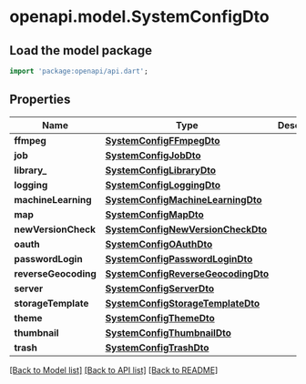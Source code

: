 # openapi.model.SystemConfigDto

## Load the model package
```dart
import 'package:openapi/api.dart';
```

## Properties
Name | Type | Description | Notes
------------ | ------------- | ------------- | -------------
**ffmpeg** | [**SystemConfigFFmpegDto**](SystemConfigFFmpegDto.md) |  | 
**job** | [**SystemConfigJobDto**](SystemConfigJobDto.md) |  | 
**library_** | [**SystemConfigLibraryDto**](SystemConfigLibraryDto.md) |  | 
**logging** | [**SystemConfigLoggingDto**](SystemConfigLoggingDto.md) |  | 
**machineLearning** | [**SystemConfigMachineLearningDto**](SystemConfigMachineLearningDto.md) |  | 
**map** | [**SystemConfigMapDto**](SystemConfigMapDto.md) |  | 
**newVersionCheck** | [**SystemConfigNewVersionCheckDto**](SystemConfigNewVersionCheckDto.md) |  | 
**oauth** | [**SystemConfigOAuthDto**](SystemConfigOAuthDto.md) |  | 
**passwordLogin** | [**SystemConfigPasswordLoginDto**](SystemConfigPasswordLoginDto.md) |  | 
**reverseGeocoding** | [**SystemConfigReverseGeocodingDto**](SystemConfigReverseGeocodingDto.md) |  | 
**server** | [**SystemConfigServerDto**](SystemConfigServerDto.md) |  | 
**storageTemplate** | [**SystemConfigStorageTemplateDto**](SystemConfigStorageTemplateDto.md) |  | 
**theme** | [**SystemConfigThemeDto**](SystemConfigThemeDto.md) |  | 
**thumbnail** | [**SystemConfigThumbnailDto**](SystemConfigThumbnailDto.md) |  | 
**trash** | [**SystemConfigTrashDto**](SystemConfigTrashDto.md) |  | 

[[Back to Model list]](../README.md#documentation-for-models) [[Back to API list]](../README.md#documentation-for-api-endpoints) [[Back to README]](../README.md)


